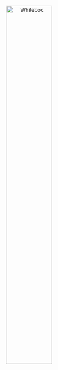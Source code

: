 <p align="center">
  <a href="https://whitebox-ai.github.io/whitebox">
    <img src="https://raw.githubusercontent.com/whitebox-ai/.github/main/profile/whitebox.png" alt="Whitebox" width="50%">
  </a>
</p>


